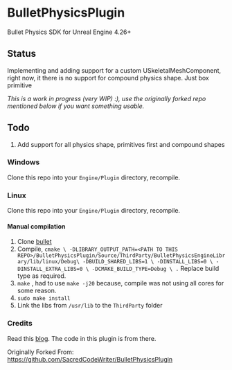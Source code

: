 # BulletPhysicsPlugin
Bullet Physics SDK for Unreal Engine 4.26+

## Status
Implementing and adding support for a custom USkeletalMeshComponent, right now, it there is no support for compound
physics shape. Just box primitive

*This is a work in progress (very WIP) :), use the originally forked repo mentioned below if you want something usable.*

## Todo
1. Add support for all physics shape, primitives first and compound shapes 



### Windows
Clone this repo into your `Engine/Plugin` directory, recompile.

### Linux
Clone this repo into your `Engine/Plugin` directory, recompile.

#### Manual compilation
1. Clone [bullet](https://github.com/bulletphysics/bullet3)
2. Compile, `cmake \
    -DLIBRARY_OUTPUT_PATH=<PATH TO THIS REPO>/BulletPhysicsPlugin/Source/ThirdParty/BulletPhysicsEngineLibrary/lib/linux/Debug\
    -DBUILD_SHARED_LIBS=1 \
    -DINSTALL_LIBS=0 \
    -DINSTALL_EXTRA_LIBS=0 \
    -DCMAKE_BUILD_TYPE=Debug \
    .`
	Replace build type as required.
3. `make` , had to use `make -j20` because, compile was not using all cores for some reason.
4. `sudo make install`
5. Link the libs from `/usr/lib` to the `ThirdParty` folder

### Credits
Read this [blog](https://www.stevestreeting.com/2020/07/26/using-bullet-for-physics-in-ue4/). The code in this plugin
is from there.

Originally Forked From: https://github.com/SacredCodeWriter/BulletPhysicsPlugin

